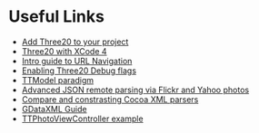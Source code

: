 Useful Links
============

* [Add Three20 to your project](http://three20.info/article/2010-10-06-Adding-Three20-To-Your-Project)
* [Three20 with XCode 4](http://three20.info/article/2011-03-10-Xcode4-Support)
* [Intro guide to URL Navigation](http://three20.info/article/2010-10-06-URL-Based-Navigation)
* [Enabling Three20 Debug flags](http://three20.info/article/2010-10-07-Debugging-With-Three20)
* [TTModel paradigm](http://groups.google.com/group/three20/web/ttmodel-at-a-glance)
* [Advanced JSON remote parsing via Flickr and Yahoo photos](https://github.com/klazuka/TTRemoteExamples)
* [Compare and constrasting Cocoa XML parsers](http://www.raywenderlich.com/553/how-to-chose-the-best-xml-parser-for-your-iphone-project)
* [GDataXML Guide](http://www.raywenderlich.com/725/how-to-read-and-write-xml-documents-with-gdataxml)
* [TTPhotoViewController example](http://groups.google.com/group/three20/web/ttphotoviewcontroller-json-xml-examples)
